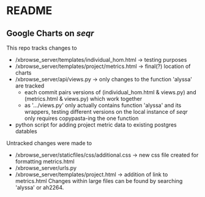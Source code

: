 # README #

## Google Charts on *seqr* ##
This repo tracks changes to 
* /xbrowse_server/templates/individual_hom.html -> testing purposes
* /xbrowse_server/templates/project/metrics.html -> final(?) location of charts
* /xbrowse_server/api/views.py -> only changes to the function 'alyssa' are tracked
  * each commit pairs versions of (individual_hom.html & views.py) and (metrics.html & views.py) which work together
  * as '.../views.py' only actually contains function 'alyssa' and its wrappers, testing different versions on the local instance of *seqr* only requires copypasta-ing the one function
* python script for adding project metric data to existing postgres datables

Untracked changes were made to 
* /xbrowse_server/staticfiles/css/additional.css -> new css file created for formatting metrics.html
* /xbrowse_server/urls.py
* /xbrowse_server/templates/project.html -> addition of link to metrics.html
Changes within large files can be found by searching 'alyssa' or ah2264.

 

